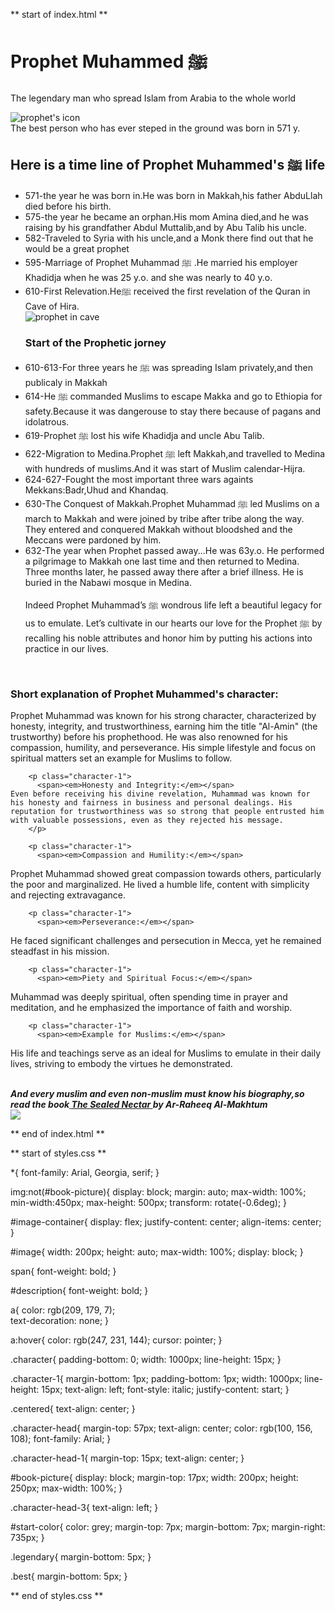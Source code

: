 ** start of index.html **


<!DOCTYPE html>
<html lang="en">
  <head>
    <meta charset="UTF-8">
    <title id="title">Biography Of Prophet Muhammed </title>
    <link rel="stylesheet" href="styles.css"/>
  </head>
  <body>
    <main id="main">
      <div id="img-div"> 
        <h1 class="centered character-head">Prophet Muhammed ﷺ </h1>  
        <p class="centered legendary">The legendary man who spread Islam from Arabia to the whole world</p>
        <div id="image-container">
          <img src="https://i.pinimg.com/736x/13/bf/7c/13bf7cbbbe1ce264f7efa978481dd042.jpg" alt="prophet's icon"  id="image"/>
        </div>
        <figcaption class="centered character-head-1" class="best" id="img-caption">The best person who has ever steped in the ground was born in 571 y.</figcaption>
      </div> 
      <div id="tribute-info"> 
        <h2 class="centered character-head" >Here is a time line of Prophet Muhammed's ﷺ life</h2>
          <ul>
            <li><span>571</span>-the year he was born in.He was born in Makkah,his father AbduLlah died before his birth.</li>
            <li><span>575</span>-the year he became an orphan.His mom Amina died,and he was raising by his grandfather Abdul Muttalib,and by Abu Talib his uncle.</li>
            <li><span>582</span>-Traveled to Syria with his uncle,and a Monk there find out that he would be a great prophet</li>
            <li><span>595</span>-Marriage of Prophet Muhammad ﷺ .He married his employer Khadidja when he was 25 y.o. and she was nearly to 40 y.o.  </li>
            <li><span>610</span>-First Relevation.Heﷺ  received the first revelation of the Quran in Cave of Hira.</li>
            <div id="image-container">
              <img src="https://i.pinimg.com/736x/b8/cc/c0/b8ccc0f3030b7dcd0c76e4522c620655.jpg"  alt="prophet in cave" id="image"/>
            </div>  
            <h3 class="centered  character-head" id="start-color">Start of the Prophetic jorney</h3>
            <li><span>610-613</span>-For three years he ﷺ was spreading Islam privately,and then publicaly in Makkah </li>
            <li><span>614</span>-He ﷺ commanded Muslims to escape Makka and go to Ethiopia for safety.Because it was dangerouse to stay there because of pagans and idolatrous.</li>
            <li><span>619</span>-Prophet ﷺ lost his wife Khadidja and uncle Abu Talib.  </li>
            <li><span>622</span>-Migration to Medina.Prophet ﷺ left Makkah,and travelled to Medina with hundreds of muslims.And it was start of Muslim calendar-Hijra. </li>
            <li><span>624-627</span>-Fought the most important three wars againts Mekkans:Badr,Uhud and Khandaq.</li>
            <li><span>630</span>-The Conquest of Makkah.Prophet Muhammad ﷺ led Muslims on a march to Makkah and were joined by tribe after tribe along the way. They entered and conquered Makkah without bloodshed and the Meccans were pardoned by him.</li>
            <li><span>632</span>-The year when Prophet passed away...He was 63y.o. He performed a pilgrimage to Makkah one last time and then returned to Medina. Three months later, he passed away there after a brief illness. He is buried in the Nabawi mosque in Medina.

Indeed Prophet Muhammad’s ﷺ wondrous life left a beautiful legacy for us to emulate. Let’s cultivate in our hearts our love for the Prophet ﷺ by recalling his noble attributes and honor him by putting his actions into practice in our lives. </li>
          </ul>
      </div>  
      <div class="character">
        <h3 class="character-head character-head-3">
          <span>Short explanation of Prophet Muhammed's character:</span>
        </h3>
        <p class="character-1"> 
         Prophet Muhammad was known for his strong character, characterized by honesty, integrity, and trustworthiness, earning him the title "Al-Amin" (the trustworthy) before his prophethood. He was also renowned for his compassion, humility, and perseverance. His simple lifestyle and focus on spiritual matters set an example for Muslims to follow.
        </p>

        <p class="character-1">
          <span><em>Honesty and Integrity:</em></span>
    Even before receiving his divine revelation, Muhammad was known for his honesty and fairness in business and personal dealings. His reputation for trustworthiness was so strong that people entrusted him with valuable possessions, even as they rejected his message. 
        </p>

        <p class="character-1">
          <span><em>Compassion and Humility:</em></span>
Prophet Muhammad showed great compassion towards others, particularly the poor and marginalized. He lived a humble life, content with simplicity and rejecting extravagance.    
        </p>

        <p class="character-1">
          <span><em>Perseverance:</em></span>
He faced significant challenges and persecution in Mecca, yet he remained steadfast in his mission. 
        </p>

        <p class="character-1">
          <span><em>Piety and Spiritual Focus:</em></span>
Muhammad was deeply spiritual, often spending time in prayer and meditation, and he emphasized the importance of faith and worship.   
        </p>

        <p class="character-1">
          <span><em>Example for Muslims:</em></span>
His life and teachings serve as an ideal for Muslims to emulate in their daily lives, striving to embody the virtues he demonstrated. 
        </p>
      </div>  
      <div>
        <figcaption class="centered character-head" id="image-caption"><strong><em>And every muslim and even non-muslim must know his biography,so read the book<a href="https://www.muslim-library.com/dl/books/English_ArRaheeq_AlMakhtum_THE_SEALED_NECTAR.pdf" id="tribute-link" target="_blank"> <span class="book">The Sealed Nectar </span></a>by Ar-Raheeq Al-Makhtum</em></strong>
          <div id="image-container">
            <img src="https://i.pinimg.com/736x/3c/63/6f/3c636f1538a7bd44c40d5a47092de2f3.jpg" id="book-picture" id="image">
          </div>
        </figcaption>
      </div>
    </main>
  </body>
</html>


** end of index.html **

** start of styles.css **

*{
  font-family: Arial, Georgia, serif;
}

img:not(#book-picture){
  display: block;
  margin: auto;
  max-width: 100%;
  min-width:450px;
  max-height: 500px;
  transform: rotate(-0.6deg); 
}

#image-container{
  display: flex;
  justify-content: center; 
  align-items: center;
}

#image{
  width: 200px;
  height: auto;
  max-width: 100%;
  display: block; 
}

span{
  font-weight: bold;
}

#description{
  font-weight: bold;
}

a{
  color: rgb(209, 179, 7);  
  text-decoration: none;
} 

a:hover{
  color: rgb(247, 231, 144);
  cursor: pointer;
}

.character{
  padding-bottom: 0;
  width: 1000px;
  line-height: 15px;
}

.character-1{
  margin-bottom: 1px;
  padding-bottom: 1px;
  width: 1000px;
  line-height: 15px;
  text-align: left;
  font-style: italic;
  justify-content: start;
}

.centered{
  text-align: center;
}

.character-head{
  margin-top: 57px;
  text-align: center;
  color: rgb(100, 156, 108);
  font-family: Arial;
}

.character-head-1{
  margin-top: 15px;
  text-align: center;
}

#book-picture{
  display: block;
  margin-top: 17px;
  width: 200px;
  height: 250px;
  max-width: 100%;
}

.character-head-3{
  text-align: left;
}

#start-color{
  color: grey;
  margin-top: 7px;
  margin-bottom: 7px;
  margin-right: 735px;
}

.legendary{
  margin-bottom: 5px;
}

.best{
  margin-bottom: 5px;
}



** end of styles.css **

